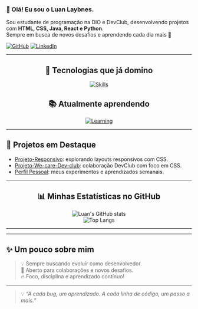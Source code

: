 ### 👋 Olá! Eu sou o Luan Laybnes.  

Sou estudante de programação na DIO e DevClub, desenvolvendo projetos com **HTML, CSS, Java, React e Python**.  
Sempre em busca de novos desafios e aprendendo cada dia mais 🚀  

[![GitHub](https://img.shields.io/badge/GitHub-181717?style=for-the-badge&logo=github&logoColor=white)](https://github.com/luanlaybnes)
[![LinkedIn](https://img.shields.io/badge/LinkedIn-0A66C2?style=for-the-badge&logo=linkedin&logoColor=white)](https://www.linkedin.com/in/luan-laybnes/)

---

<div align="center">

## 🚀 Tecnologias que já domino
[![Skills](https://skillicons.dev/icons?i=html,css&perline=5)](https://skillicons.dev)

## 📚 Atualmente aprendendo
[![Learning](https://skillicons.dev/icons?i=java,react,python&perline=5)](https://skillicons.dev)

</div>

---

## 🌟 Projetos em Destaque
- [Projeto-Responsivo](https://github.com/luanlaybnes/Projeto-Responsivo): explorando layouts responsivos com CSS.  
- [Projeto-We-care-Dev-club](https://github.com/luanlaybnes/Projeto-We-care-Dev-club): colaboração DevClub com foco em CSS.  
- [Perfil Pessoal](https://github.com/luanlaybnes/luanlaybnes): meus experimentos e aprendizados semanais.  

---

<div align="center">

## 📊 Minhas Estatísticas no GitHub  

![Luan's GitHub stats](https://github-readme-stats.vercel.app/api?username=luanlaybnes&show_icons=true&theme=tokyonight)  
![Top Langs](https://github-readme-stats.vercel.app/api/top-langs/?username=luanlaybnes&layout=compact&theme=tokyonight)

</div>

---

---

## ✨ Um pouco sobre mim
> 💡 Sempre buscando evoluir como desenvolvedor.  
> 🤝 Aberto para colaborações e novos desafios.  
> 🔥 Foco, disciplina e aprendizado contínuo!  

---

> 💡 *“A cada bug, um aprendizado. A cada linha de código, um passo a mais.”*
